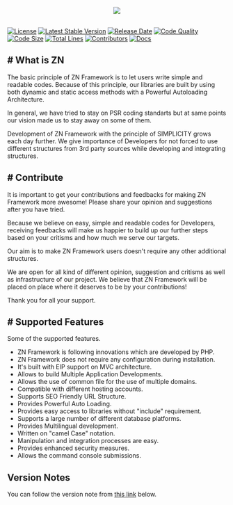 <p align="center">
	<img src="https://www.znframework.com/Projects/ZNWeb/Resources/Files/logo/gitlogo.png" style="max-width:300px"><br><br>
</p>

[![License](https://img.shields.io/github/license/znframework/znframework?style=flat-square)](//packagist.org/packages/znframework/single-edition) 
[![Latest Stable Version](https://img.shields.io/github/v/release/znframework/single-edition?style=flat-square)](//packagist.org/packages/znframework/single-edition) 
[![Release Date](https://img.shields.io/github/release-date/znframework/fullpack-edition?style=flat-square)](//packagist.org/packages/znframework/single-edition) 
[![Code Quality](https://img.shields.io/scrutinizer/quality/g/znframework/znframework?style=flat-square)](//packagist.org/packages/znframework/znframework)
[![Code Size](https://img.shields.io/github/languages/code-size/znframework/fullpack-edition?style=flat-square)](//packagist.org/packages/znframework/single-edition) 
[![Total Lines](https://img.shields.io/tokei/lines/github/znframework/fullpack-edition?style=flat-square)](//packagist.org/packages/znframework/single-edition) 
[![Contributors](https://img.shields.io/github/contributors/znframework/single-edition?style=flat-square)](//packagist.org/packages/znframework/single-edition) 
[![Docs](https://img.shields.io/readthedocs/znframework?style=flat-square)](//packagist.org/packages/znframework/znframework) 

<h2># What is ZN</h2>

<p>
The basic principle of ZN Framework is to let users write simple and readable codes. Because of this principle, our libraries are built by using both dynamic and static access methods with a Powerful Autoloading Architecture.

In general, we have tried to stay on PSR coding standarts but at same points our vision made us to stay away on some of them.

Development of ZN Framework with the principle of SIMPLICITY grows each day further. We give importance of Developers for not forced to use different structures from 3rd party sources while developing and integrating structures.
</p>

<h2># Contribute</h2>

<p>
It is important to get your contributions and feedbacks for making ZN Framework more awesome! Please share your opinion and suggestions after you have tried.

Because we believe on easy, simple and readable codes for Developers, receiving feedbacks will make us happier to build up our further steps based on your critisms and how much we serve our targets.

Our aim is to make ZN Framework users doesn't require any other additional structures.

We are open for all kind of different opinion, suggestion and critisms as well as infrastructure of our project. We believe that ZN Framework will be placed on place where it deserves to be by your contributions!

Thank you for all your support.
</p>

<h2># Supported Features</h2>

<p>Some of the supported features.</p>

<p>
<ul>
<li>ZN Framework is following innovations which are developed by PHP.</li>
<li>ZN Framework does not require any configuration during installation.</li>
<li>It's built with EIP support on MVC architecture.</li>
<li>Allows to build Multiple Application Developments.</li>
<li>Allows the use of common file for the use of multiple domains.</li>
<li>Compatible with different hosting accounts.</li>
<li>Supports SEO Friendly URL Structure.</li>
<li>Provides Powerful Auto Loading.</li>
<li>Provides easy access to libraries without "include" requirement.</li>
<li>Supports a large number of different database platforms.</li>
<li>Provides Multilingual development.</li>
<li>Written on "camel Case" notation.</li>
<li>Manipulation and integration processes are easy.</li>
<li>Provides enhanced security measures.</li>
<li>Allows the command console submissions.</li>
</ul>
</p>


<h2>Version Notes</h2>

<p>You can follow the version note from <a href="https://docs.znframework.com/getting-started/version-notes">this link</a> below.</p>